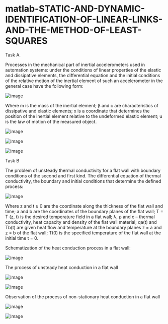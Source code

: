 # matlab-STATIC-AND-DYNAMIC-IDENTIFICATION-OF-LINEAR-LINKS-AND-THE-METHOD-OF-LEAST-SQUARES

Task A.

Processes in the mechanical part of inertial accelerometers used in automation systems: under the conditions of linear properties of the elastic and dissipative elements, the differential equation and the initial conditions of the relative motion of the inertial element of such an accelerometer in the general case have the following form:

![image](https://github.com/IlAnP7L24/matlab-STATIC-AND-DYNAMIC-IDENTIFICATION-OF-LINEAR-LINKS-AND-THE-METHOD-OF-LEAST-SQUARES/assets/158156829/d9cf849e-d756-4eae-94c0-fe896d20401e)

Where m is the mass of the inertial element; β and c are characteristics of dissipative and elastic elements; x is a coordinate that determines the position of the inertial element relative to the undeformed elastic element; u is the law of motion of the measured object.

![image](https://github.com/IlAnP7L24/matlab-STATIC-AND-DYNAMIC-IDENTIFICATION-OF-LINEAR-LINKS-AND-THE-METHOD-OF-LEAST-SQUARES/assets/158156829/68bec14a-70a9-4040-9071-17a0f2871792)

![image](https://github.com/IlAnP7L24/matlab-STATIC-AND-DYNAMIC-IDENTIFICATION-OF-LINEAR-LINKS-AND-THE-METHOD-OF-LEAST-SQUARES/assets/158156829/340682ee-4ae2-4f41-8007-321772e67eaa)

![image](https://github.com/IlAnP7L24/matlab-STATIC-AND-DYNAMIC-IDENTIFICATION-OF-LINEAR-LINKS-AND-THE-METHOD-OF-LEAST-SQUARES/assets/158156829/10922f7c-9e97-4d84-8e33-024802eda4c0)


Task B

The problem of unsteady thermal conductivity for a flat wall with boundary conditions of the second and first kind.
The differential equation of thermal conductivity, the boundary and initial conditions that determine the defined process:

![image](https://github.com/IlAnP7L24/matlab-STATIC-AND-DYNAMIC-IDENTIFICATION-OF-LINEAR-LINKS-AND-THE-METHOD-OF-LEAST-SQUARES/assets/158156829/d888c106-d7f3-46a4-9cd2-5ae93688f775)

Where z and t ≥ 0 are the coordinate along the thickness of the flat wall and time; a and b are the coordinates of the boundary planes of the flat wall; T = T (z, t) is the desired temperature field in a flat wall; λ, ρ and с – thermal conductivity, heat capacity and density of the flat wall material; qa(t) and Tb(t) are given heat flow and temperature at the boundary planes z = a and z = b of the flat wall; T(0) is the specified temperature of the flat wall at the initial time t = 0.

Schematization of the heat conduction process in a flat wall:

![image](https://github.com/IlAnP7L24/matlab-STATIC-AND-DYNAMIC-IDENTIFICATION-OF-LINEAR-LINKS-AND-THE-METHOD-OF-LEAST-SQUARES/assets/158156829/e65adff3-15b1-4e2d-9567-05717a4da994)

The process of unsteady heat conduction in a flat wall

![image](https://github.com/IlAnP7L24/matlab-STATIC-AND-DYNAMIC-IDENTIFICATION-OF-LINEAR-LINKS-AND-THE-METHOD-OF-LEAST-SQUARES/assets/158156829/cdc3f2b0-590e-410e-bd92-3ac0b1517c3c)

![image](https://github.com/IlAnP7L24/matlab-STATIC-AND-DYNAMIC-IDENTIFICATION-OF-LINEAR-LINKS-AND-THE-METHOD-OF-LEAST-SQUARES/assets/158156829/12ad76f1-c0ef-4acb-b536-c3df5f4ae384)


Observation of the process of non-stationary heat conduction in a flat wall

![image](https://github.com/IlAnP7L24/matlab-STATIC-AND-DYNAMIC-IDENTIFICATION-OF-LINEAR-LINKS-AND-THE-METHOD-OF-LEAST-SQUARES/assets/158156829/ba6aa366-4c47-4683-b72e-87aff3d5245c)

![image](https://github.com/IlAnP7L24/matlab-STATIC-AND-DYNAMIC-IDENTIFICATION-OF-LINEAR-LINKS-AND-THE-METHOD-OF-LEAST-SQUARES/assets/158156829/3a3a4576-3b72-41bd-bc01-2a5e29c814c1)
